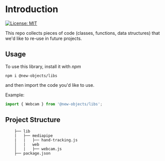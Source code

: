 # Introduction

[![License: MIT](https://img.shields.io/badge/License-MIT-green.svg)](https://opensource.org/licenses/MIT)

This repo collects pieces of code (classes, functions, data structures) that we'd like to re-use in future projects.

## Usage

To use this library, install it with _npm_

`npm i @new-objects/libs`

and then import the code you'd like to use.

Example:

```js
import { Webcam } from '@new-objects/libs';
```


## Project Structure
```
    ├── lib
    |   ├── mediapipe
    |   |   ├── hand-tracking.js
    │   |   web
    │   |   ├── webcam.js
    ├── package.json
```